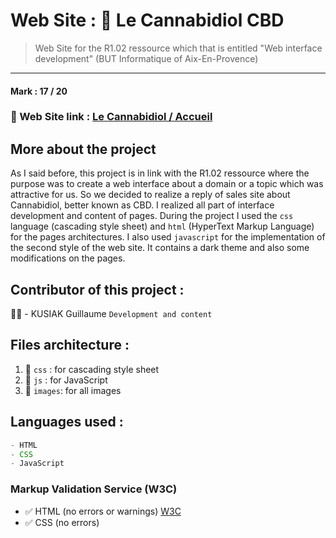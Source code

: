 # Web Site : 🌿 Le Cannabidiol CBD
> Web Site for the R1.02 ressource which that is entitled "Web interface development" (BUT Informatique of Aix-En-Provence)
---
#### Mark : 17 / 20

### 🔗 Web Site link : [Le Cannabidiol / Accueil](https://gui-univ.github.io/Le-cannabidiol-CBD/)

## More about the project
As I said before, this project is in link with the R1.02 ressource where the purpose was to create a web interface about a domain or a topic which was attractive for us. So we decided to realize a reply of sales site about Cannabidiol, better known as CBD. I realized all part of interface development and content of pages. During the project I used the `css` language (cascading style sheet) and `html` (HyperText Markup Language) for the pages architectures. I also used `javascript` for the implementation of the second style of the web site. It contains a dark theme and also some modifications on the pages.

## Contributor of this project :
 👨‍🎓 - KUSIAK Guillaume `Development and content`

## Files architecture :
1. 📁 `css` : for cascading style sheet
2. 📁 `js` : for JavaScript
3. 📁 `images`: for all images

##  Languages used :
```javascript
- HTML
- CSS
- JavaScript
```
### Markup Validation Service (W3C)
- ✅ HTML (no errors or warnings)
[W3C](https://validator.w3.org/nu/?showsource=yes&showoutline=yes&showimagereport=yes&doc=https%3A%2F%2Fgui-univ.github.io%2FLe-cannabidiol-CBD%2F)
- ✅ CSS (no errors)
